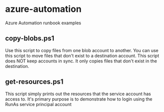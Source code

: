 # azure-automation
Azure Automation runbook examples

## copy-blobs.ps1
Use this script to copy files from one blob account to another.  You can use this script to move files that don't exist to a destination account.  This script does NOT keep accounts in sync.  It only copies files that don't exist in the destination.

## get-resources.ps1
This script simply prints out the resources that the service account has access to.  It's primary purpose is to demonstrate how to login using the RunAs service principal account
